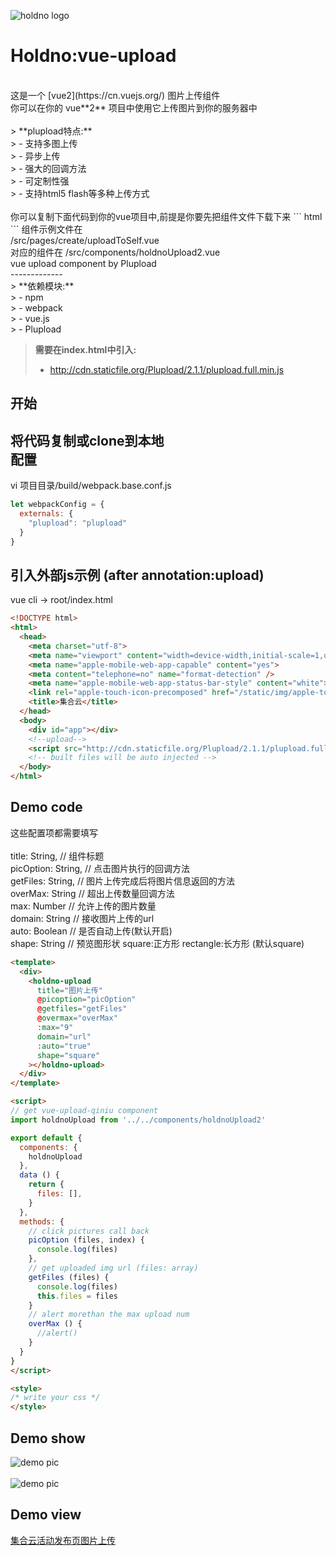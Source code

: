 ![holdno logo](https://img.holdno.com/apple-touch-icon-114x114-precomposed.png)
# Holdno:vue-upload

</br>
这是一个 [vue2](https://cn.vuejs.org/) 图片上传组件<br />
你可以在你的 vue**2** 项目中使用它上传图片到你的服务器中<br />
<br />
> **plupload特点:**<br />
> - 支持多图上传<br />
> - 异步上传<br />
> - 强大的回调方法<br />
> - 可定制性强<br />
> - 支持html5 flash等多种上传方式<br />

<br />
你可以复制下面代码到你的vue项目中,前提是你要先把组件文件下载下来
``` html
<holdno-upload></holdno-upload>
<script>
import holdnoUpload from '../../components/holdnoUpload2'
</script>
```
组件示例文件在<br />
/src/pages/create/uploadToSelf.vue<br />
对应的组件在 /src/components/holdnoUpload2.vue
<br />
vue upload component by Plupload<br />
-------------
<br />
> **依赖模块:**<br />
> - npm<br />
> - webpack<br />
> - vue.js<br />
> - Plupload<br />

> **需要在index.html中引入:**<br />
> - http://cdn.staticfile.org/Plupload/2.1.1/plupload.full.min.js<br />


开始<br />
-------------
将代码复制或clone到本地
<br />
配置<br />
-------------
vi 项目目录/build/webpack.base.conf.js<br />
``` javascript
let webpackConfig = {
  externals: {
    "plupload": "plupload"
  }
}
```

引入外部js示例 (after annotation:upload)
-------------
vue cli -> root/index.html
``` html
<!DOCTYPE html>
<html>
  <head>
    <meta charset="utf-8">
    <meta name="viewport" content="width=device-width,initial-scale=1,user-scalable=0">
    <meta name="apple-mobile-web-app-capable" content="yes">
    <meta content="telephone=no" name="format-detection" />
    <meta name="apple-mobile-web-app-status-bar-style" content="white">
    <link rel="apple-touch-icon-precomposed" href="/static/img/apple-touch-icon-114x114-precomposed.png">
    <title>集合云</title>
  </head>
  <body>
    <div id="app"></div>
    <!--upload-->
    <script src="http://cdn.staticfile.org/Plupload/2.1.1/plupload.full.min.js"></script>
    <!-- built files will be auto injected -->
  </body>
</html>
```
Demo code<br />
-------------
这些配置项都需要填写<br />
<br />
title: String, // 组件标题<br />
picOption: String, // 点击图片执行的回调方法<br />
getFiles: String, // 图片上传完成后将图片信息返回的方法<br />
overMax: String // 超出上传数量回调方法<br />
max: Number // 允许上传的图片数量<br />
domain: String // 接收图片上传的url<br />
auto: Boolean // 是否自动上传(默认开启)<br/>
shape: String // 预览图形状 square:正方形 rectangle:长方形 (默认square)
``` html
<template>
  <div>
    <holdno-upload 
      title="图片上传" 
      @picoption="picOption" 
      @getfiles="getFiles"
      @overmax="overMax"
      :max="9"
      domain="url"
      :auto="true"
      shape="square"
    ></holdno-upload>
  </div>
</template>

<script>
// get vue-upload-qiniu component
import holdnoUpload from '../../components/holdnoUpload2'

export default {
  components: {
    holdnoUpload
  },
  data () {
    return {
      files: [],
    }
  },
  methods: {
    // click pictures call back
    picOption (files, index) {
      console.log(files)
    },
    // get uploaded img url (files: array)
    getFiles (files) {
      console.log(files)
      this.files = files
    }
    // alert morethan the max upload num
    overMax () {
      //alert()
    }
  }
}
</script>

<style>
/* write your css */
</style>
```

Demo show
--------------
![demo pic](https://img.holdno.com/F0DE709B-8D58-418A-AE7E-A2C316A2E934.png)</br>
</br>
![demo pic](https://img.holdno.com/BD68A2E9-460F-4E1C-96D2-86B36FB413E4.png)

Demo view
--------------
[集合云活动发布页图片上传](https://www.jihe.pro/?#/create)

